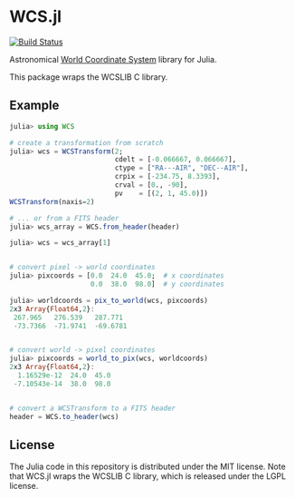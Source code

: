 WCS.jl
======

[![Build Status](https://img.shields.io/travis/JuliaAstro/WCS.jl.svg?style=flat-square)](https://travis-ci.org/JuliaAstro/WCS.jl)

Astronomical [World Coordinate
System](http://www.atnf.csiro.au/people/mcalabre/WCS/) library for
Julia.

This package wraps the WCSLIB C library.

Example
-------

```julia
julia> using WCS

# create a transformation from scratch
julia> wcs = WCSTransform(2;
                          cdelt = [-0.066667, 0.066667],
                          ctype = ["RA---AIR", "DEC--AIR"],
                          crpix = [-234.75, 8.3393],
                          crval = [0., -90],
                          pv    = [(2, 1, 45.0)])
WCSTransform(naxis=2)

# ... or from a FITS header
julia> wcs_array = WCS.from_header(header)

julia> wcs = wcs_array[1]


# convert pixel -> world coordinates
julia> pixcoords = [0.0  24.0  45.0;  # x coordinates
                    0.0  38.0  98.0]  # y coordinates

julia> worldcoords = pix_to_world(wcs, pixcoords)
2x3 Array{Float64,2}:
 267.965   276.539   287.771 
 -73.7366  -71.9741  -69.6781


# convert world -> pixel coordinates
julia> pixcoords = world_to_pix(wcs, worldcoords)
2x3 Array{Float64,2}:
  1.16529e-12  24.0  45.0
 -7.10543e-14  38.0  98.0


# convert a WCSTransform to a FITS header
header = WCS.to_header(wcs)
```

License
-------

The Julia code in this repository is distributed under the MIT
license. Note that WCS.jl wraps the WCSLIB C library, which is
released under the LGPL license.
